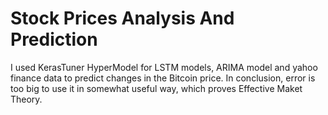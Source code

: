 # Stock Prices Analysis And Prediction

I used KerasTuner HyperModel for LSTM models, ARIMA model and yahoo finance data to predict changes in the Bitcoin price. In conclusion, error is too big to use it in somewhat useful way, which proves Effective Maket Theory.
